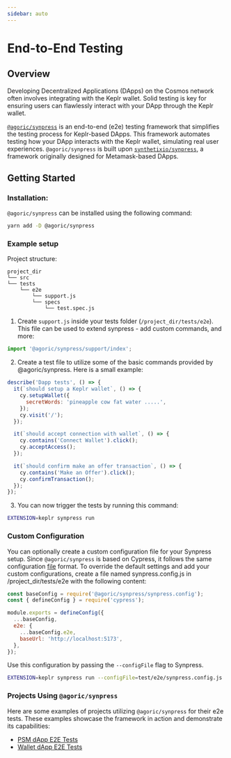 ```yaml
---
sidebar: auto
---
```


# End-to-End Testing

## Overview

Developing Decentralized Applications (DApps) on the Cosmos network often involves integrating with the Keplr wallet. Solid testing is key for ensuring users can flawlessly interact with your DApp through the Keplr wallet. 

[`@agoric/synpress`](https://github.com/agoric-labs/synpress) is an end-to-end (e2e) testing framework that simplifies the testing process for Keplr-based DApps. This framework automates testing how your DApp interacts with the Keplr wallet, simulating real user experiences. `@agoric/synpress` is built upon [`synthetixio/synpress`](https://github.com/Synthetixio/synpress), a framework originally designed for Metamask-based DApps.

## Getting Started

### Installation:

`@agoric/synpress` can be installed using the following command:

```bash
yarn add -D @agoric/synpress
```

### Example setup

Project structure:

```text
project_dir
└── src
└── tests
    └── e2e
        └── support.js
        └── specs
            └── test.spec.js
```

1. Create `support.js` inside your tests folder (`/project_dir/tests/e2e`). This file can be used to extend synpress - add custom commands, and more:

```js
import '@agoric/synpress/support/index';
```

2. Create a test file to utilize some of the basic commands provided by @agoric/synpress. Here is a small example:

```js
describe('Dapp tests', () => {
  it(`should setup a Keplr wallet`, () => {
    cy.setupWallet({
      secretWords: 'pineapple cow fat water .....',
    });
    cy.visit('/');
  });

  it(`should accept connection with wallet`, () => {
    cy.contains('Connect Wallet').click();
    cy.acceptAccess();
  });

  it(`should confirm make an offer transaction`, () => {
    cy.contains('Make an Offer').click();
    cy.confirmTransaction();
  });
});
```

3. You can now trigger the tests by running this command:

```bash
EXTENSION=keplr synpress run
```

### Custom Configuration

You can optionally create a custom configuration file for your Synpress setup. Since `@agoric/synpress` is based on Cypress, it follows the same configuration [file](https://github.com/agoric-labs/synpress/blob/master/synpress.config.js) format. To override the default settings and add your custom configurations, create a file named synpress.config.js in /project_dir/tests/e2e with the following content:

```js
const baseConfig = require('@agoric/synpress/synpress.config');
const { defineConfig } = require('cypress');

module.exports = defineConfig({
  ...baseConfig,
  e2e: {
    ...baseConfig.e2e,
    baseUrl: 'http://localhost:5173',
  },
});
```

Use this configuration by passing the `--configFile` flag to Synpress.

```bash
EXTENSION=keplr synpress run --configFile=test/e2e/synpress.config.js
```

### Projects Using `@agoric/synpress`

Here are some examples of projects utilizing `@agoric/synpress` for their e2e tests. These examples showcase the framework in action and demonstrate its capabilities:

- [PSM dApp E2E Tests](https://github.com/Agoric/dapp-psm/tree/main/tests/e2e)
- [Wallet dApp E2E Tests](https://github.com/frazarshad/wallet-app/tree/main/test/e2e)
